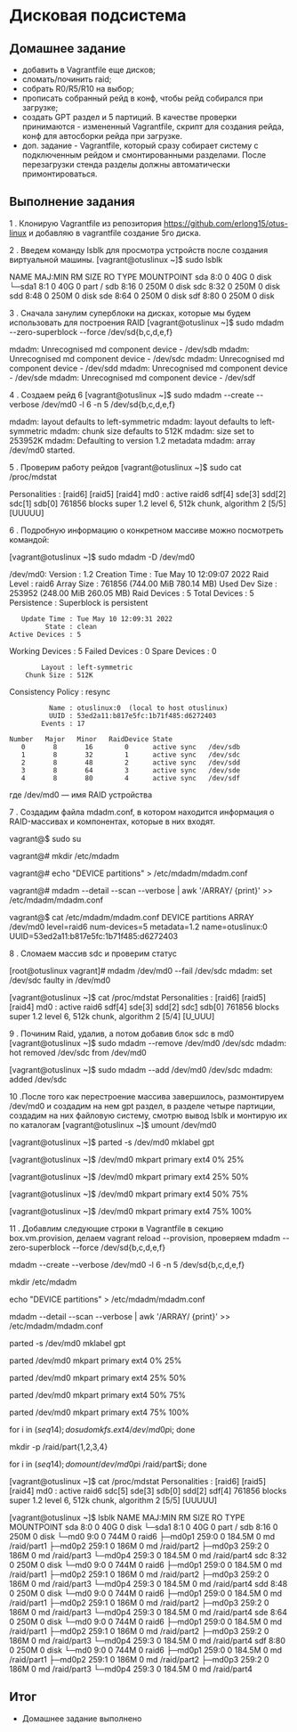# Дисковая подсистема
## Домашнее задание

 * добавить в Vagrantfile еще дисков;
 * сломать/починить raid;
 * собрать R0/R5/R10 на выбор;
 * прописать собранный рейд в конф, чтобы рейд собирался при загрузке;
 * создать GPT раздел и 5 партиций. В качестве проверки принимаются - измененный Vagrantfile, скрипт для  создания рейда, конф для автосборки рейда при загрузке.
 * доп. задание - Vagrantfile, который сразу собирает систему с подключенным рейдом и смонтированными разделами. После перезагрузки стенда разделы должны автоматически примонтироваться.

## Выполнение задания 

 1 . Клонирую Vagrantfile из репозитория https://github.com/erlong15/otus-linux и добавляю в vagrantfile создание 5го диска.

 2 . Введем команду lsblk для просмотра устройств после создания виртуальной машины.
[vagrant@otuslinux ~]$ sudo lsblk

NAME   MAJ:MIN RM  SIZE RO TYPE MOUNTPOINT
sda      8:0    0   40G  0 disk
└─sda1   8:1    0   40G  0 part /
sdb      8:16   0  250M  0 disk
sdc      8:32   0  250M  0 disk
sdd      8:48   0  250M  0 disk
sde      8:64   0  250M  0 disk
sdf      8:80   0  250M  0 disk

 3 . Сначала занулим суперблоки на дисках, которые мы будем использовать для построения RAID
[vagrant@otuslinux ~]$ sudo mdadm --zero-superblock --force /dev/sd{b,c,d,e,f}

mdadm: Unrecognised md component device - /dev/sdb
mdadm: Unrecognised md component device - /dev/sdc
mdadm: Unrecognised md component device - /dev/sdd
mdadm: Unrecognised md component device - /dev/sde
mdadm: Unrecognised md component device - /dev/sdf

 4 . Создаем рейд 6
[vagrant@otuslinux ~]$ sudo mdadm --create --verbose /dev/md0 -l 6 -n 5 /dev/sd{b,c,d,e,f}

mdadm: layout defaults to left-symmetric
mdadm: layout defaults to left-symmetric
mdadm: chunk size defaults to 512K
mdadm: size set to 253952K
mdadm: Defaulting to version 1.2 metadata
mdadm: array /dev/md0 started.

 5 . Проверим работу рейдов
[vagrant@otuslinux ~]$ sudo cat /proc/mdstat

Personalities : [raid6] [raid5] [raid4]
md0 : active raid6 sdf[4] sde[3] sdd[2] sdc[1] sdb[0]
      761856 blocks super 1.2 level 6, 512k chunk, algorithm 2 [5/5] [UUUUU]

 6 . Подробную информацию о конкретном массиве можно посмотреть командой:

[vagrant@otuslinux ~]$ sudo mdadm -D /dev/md0

/dev/md0:
           Version : 1.2
     Creation Time : Tue May 10 12:09:07 2022
        Raid Level : raid6
        Array Size : 761856 (744.00 MiB 780.14 MB)
     Used Dev Size : 253952 (248.00 MiB 260.05 MB)
      Raid Devices : 5
     Total Devices : 5
       Persistence : Superblock is persistent

       Update Time : Tue May 10 12:09:31 2022
             State : clean
    Active Devices : 5
   Working Devices : 5
    Failed Devices : 0
     Spare Devices : 0

            Layout : left-symmetric
        Chunk Size : 512K

Consistency Policy : resync

              Name : otuslinux:0  (local to host otuslinux)
              UUID : 53ed2a11:b817e5fc:1b71f485:d6272403
            Events : 17

    Number   Major   Minor   RaidDevice State
       0       8       16        0      active sync   /dev/sdb
       1       8       32        1      active sync   /dev/sdc
       2       8       48        2      active sync   /dev/sdd
       3       8       64        3      active sync   /dev/sde
       4       8       80        4      active sync   /dev/sdf

где /dev/md0 — имя RAID устройства

 7 . Создадим файла mdadm.conf, в котором находится информация о RAID-массивах и компонентах, которые в них входят.
 
 vagrant@$ sudo su

vagrant@# mkdir /etc/mdadm

vagrant@# echo "DEVICE partitions" > /etc/mdadm/mdadm.conf

vagrant@# mdadm --detail --scan --verbose | awk '/ARRAY/ {print}' >> /etc/mdadm/mdadm.conf

vagrant@$ cat /etc/mdadm/mdadm.conf
DEVICE partitions
ARRAY /dev/md0 level=raid6 num-devices=5 metadata=1.2 name=otuslinux:0 UUID=53ed2a11:b817e5fc:1b71f485:d6272403

 8 . Сломаем массив sdc и проверим статус

[root@otuslinux vagrant]# mdadm /dev/md0 --fail /dev/sdc
mdadm: set /dev/sdc faulty in /dev/md0

[vagrant@otuslinux ~]$ cat /proc/mdstat
Personalities : [raid6] [raid5] [raid4]
md0 : active raid6 sdf[4] sde[3] sdd[2] sdc[1](F) sdb[0]
      761856 blocks super 1.2 level 6, 512k chunk, algorithm 2 [5/4] [U_UUU]
 
 9 . Починим Raid, удалив, а потом добавив блок sdc в md0
[vagrant@otuslinux ~]$ sudo  mdadm --remove /dev/md0 /dev/sdc
mdadm: hot removed /dev/sdc from /dev/md0

[vagrant@otuslinux ~]$ sudo mdadm --add /dev/md0 /dev/sdc
mdadm: added /dev/sdc

 10 .После того как перестроение массива завершилось, размонтируем /dev/md0 и создадим на нем gpt раздел, в разделе четыре партиции, создадим на них файловую систему, смотрю вывод lsblk и монтирую их по каталогам
[vagrant@otuslinux ~]$ umount /dev/md0

[vagrant@otuslinux ~]$ parted -s /dev/md0 mklabel gpt

[vagrant@otuslinux ~]$ /dev/md0 mkpart primary ext4 0% 25%

[vagrant@otuslinux ~]$ /dev/md0 mkpart primary ext4 25% 50%

[vagrant@otuslinux ~]$ /dev/md0 mkpart primary ext4 50% 75%

[vagrant@otuslinux ~]$ /dev/md0 mkpart primary ext4 75% 100%

 11 . Добавлим следующие строки в Vagrantfile в секцию box.vm.provision, делаем vagrant reload --provision, проверяем
mdadm --zero-superblock --force /dev/sd{b,c,d,e,f}

mdadm --create --verbose /dev/md0 -l 6 -n 5 /dev/sd{b,c,d,e,f}

mkdir /etc/mdadm

echo "DEVICE partitions" > /etc/mdadm/mdadm.conf

mdadm --detail --scan --verbose | awk '/ARRAY/ {print}' >> /etc/mdadm/mdadm.conf

parted -s /dev/md0 mklabel gpt

parted /dev/md0 mkpart primary ext4 0% 25%

parted /dev/md0 mkpart primary ext4 25% 50%

parted /dev/md0 mkpart primary ext4 50% 75%

parted /dev/md0 mkpart primary ext4 75% 100%

for i in $(seq 1 4); do sudo mkfs.ext4 /dev/md0p$i; done

mkdir -p /raid/part{1,2,3,4}

for i in $(seq 1 4); do mount /dev/md0p$i /raid/part$i; done

[vagrant@otuslinux ~]$ cat /proc/mdstat
Personalities : [raid6] [raid5] [raid4]
md0 : active raid6 sdc[5] sde[3] sdb[0] sdd[2] sdf[4]
      761856 blocks super 1.2 level 6, 512k chunk, algorithm 2 [5/5] [UUUUU]

[vagrant@otuslinux ~]$ lsblk
NAME      MAJ:MIN RM   SIZE RO TYPE  MOUNTPOINT
sda         8:0    0    40G  0 disk
└─sda1      8:1    0    40G  0 part  /
sdb         8:16   0   250M  0 disk
└─md0       9:0    0   744M  0 raid6
  ├─md0p1 259:0    0 184.5M  0 md    /raid/part1
  ├─md0p2 259:1    0   186M  0 md    /raid/part2
  ├─md0p3 259:2    0   186M  0 md    /raid/part3
  └─md0p4 259:3    0 184.5M  0 md    /raid/part4
sdc         8:32   0   250M  0 disk
└─md0       9:0    0   744M  0 raid6
  ├─md0p1 259:0    0 184.5M  0 md    /raid/part1
  ├─md0p2 259:1    0   186M  0 md    /raid/part2
  ├─md0p3 259:2    0   186M  0 md    /raid/part3
  └─md0p4 259:3    0 184.5M  0 md    /raid/part4
sdd         8:48   0   250M  0 disk
└─md0       9:0    0   744M  0 raid6
  ├─md0p1 259:0    0 184.5M  0 md    /raid/part1
  ├─md0p2 259:1    0   186M  0 md    /raid/part2
  ├─md0p3 259:2    0   186M  0 md    /raid/part3
  └─md0p4 259:3    0 184.5M  0 md    /raid/part4
sde         8:64   0   250M  0 disk
└─md0       9:0    0   744M  0 raid6
  ├─md0p1 259:0    0 184.5M  0 md    /raid/part1
  ├─md0p2 259:1    0   186M  0 md    /raid/part2
  ├─md0p3 259:2    0   186M  0 md    /raid/part3
  └─md0p4 259:3    0 184.5M  0 md    /raid/part4
sdf         8:80   0   250M  0 disk
└─md0       9:0    0   744M  0 raid6
  ├─md0p1 259:0    0 184.5M  0 md    /raid/part1
  ├─md0p2 259:1    0   186M  0 md    /raid/part2
  ├─md0p3 259:2    0   186M  0 md    /raid/part3
  └─md0p4 259:3    0 184.5M  0 md    /raid/part4

## Итог
* Домашнее задание выполнено


